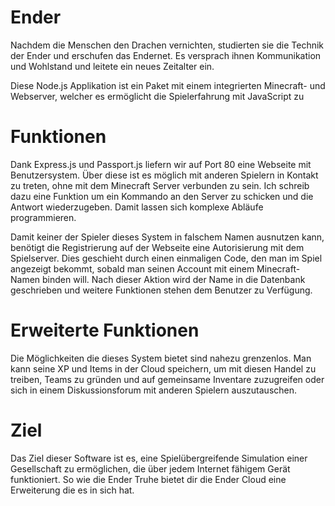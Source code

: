 # Ender

Nachdem die Menschen den Drachen vernichten, studierten sie die Technik der Ender und erschufen das Endernet. Es versprach ihnen Kommunikation und Wohlstand und leitete ein neues Zeitalter ein. 

Diese Node.js Applikation ist ein Paket mit einem integrierten Minecraft- und Webserver, welcher es ermöglicht die Spielerfahrung mit JavaScript zu 

# Funktionen

Dank Express.js und Passport.js liefern wir auf Port 80 eine Webseite mit Benutzersystem. Über diese ist es möglich mit anderen Spielern in Kontakt zu treten, ohne mit dem Minecraft Server verbunden zu sein. Ich schreib dazu eine Funktion um ein Kommando an den Server zu schicken und die Antwort wiederzugeben. Damit lassen sich komplexe Abläufe programmieren. 

Damit keiner der Spieler dieses System in falschem Namen ausnutzen kann, benötigt die Registrierung auf der Webseite eine Autorisierung mit dem Spielserver. Dies geschieht durch einen einmaligen Code, den man im Spiel angezeigt bekommt, sobald man seinen Account mit einem Minecraft-Namen binden will. Nach dieser Aktion wird der Name in die Datenbank geschrieben und weitere Funktionen stehen dem Benutzer zu Verfügung. 

# Erweiterte Funktionen

Die Möglichkeiten die dieses System bietet sind nahezu grenzenlos. Man kann seine XP und Items in der Cloud speichern, um mit diesen Handel zu treiben, Teams zu gründen und auf gemeinsame Inventare zuzugreifen oder sich in einem Diskussionsforum mit anderen Spielern auszutauschen. 

# Ziel

Das Ziel dieser Software ist es, eine Spielübergreifende Simulation einer Gesellschaft zu ermöglichen, die über jedem Internet fähigem Gerät funktioniert. So wie die Ender Truhe bietet dir die Ender Cloud eine Erweiterung die es in sich hat. 
